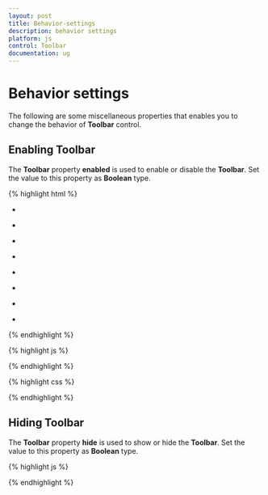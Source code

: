 ```yaml
---
layout: post
title: Behavior-settings
description: behavior settings
platform: js
control: Toolbar
documentation: ug
---
```


# Behavior settings

The following are some miscellaneous properties that enables you to change the behavior of **Toolbar** control.

## Enabling Toolbar

The **Toolbar** property **enabled** is used to enable or disable the **Toolbar**. Set the value to this property as **Boolean** type.

{% highlight html %}


  <div class="cols-sample-area">
    <div id="toolbarcontent">
        <ul>
            <li id="Left" title="Left">
                <div class="ToolbarItems LeftAlign_tool"></div>
            </li>
            <li id="Center" title="Center">
                <div class="ToolbarItems CenterAlign_tool"></div>
            </li>
            <li id="Right" title="Right">
                <div class="ToolbarItems RightAlign_tool"></div>
            </li>
            <li id="Justify" title="Justify">
                <div class="ToolbarItems Justify_tool"></div>
            </li>
        </ul>
        <ul>
            <li id="Bold" title="Bold">
                <div class="ToolbarItems Bold_tool"></div>
            </li>
            <li id="Italic" title="Italic">
                <div class="ToolbarItems Italic_tool"></div>
            </li>
            <li id="StrikeThrough" title="Strike Through">
                <div class="ToolbarItems StrikeThrough_tool"></div>
            </li>
            <li id="UndeLine" title="UnderLine">
                <div class="ToolbarItems Underline_tool"></div>
            </li>
        </ul>
    </div>
</div>

{% endhighlight %}

{% highlight js %}


<script type="text/javascript">
    $(function () {
        // declaration
        $("#toolbarcontent").ejToolbar({ enabled: true });
    });
</script>

{% endhighlight %}

{% highlight css %}

<style type="text/css" class="cssStyles">
    .darktheme .cols-sample-area .e-tooltxt .ToolbarItems {
        background-image: url('../images/toolbar/ui-icons-metro.png');
    }

    .cols-sample-area .e-tooltxt .ToolbarItems {
        display: block;
        background-image: url('../images/toolbar/ui-icons-dark.png');
        height: 22px;
        width: 22px;
    }

    .e-tooltxt:hover .ToolbarItems, .darktheme .cols-sample-area .e-tooltxt:hover .ToolbarItems {
        background-image: url('../images/toolbar/ui-icons-light.png');
    }

    .ToolbarItems.LeftAlign_tool {
        background-position: -26px -39px;
    }

    .ToolbarItems.CenterAlign_tool {
        background-position: -55px -39px;
    }

    .ToolbarItems.RightAlign_tool {
        background-position: -89px -39px;
    }

    .ToolbarItems.Justify_tool {
        background-position: -123px -39px;
    }

    .ToolbarItems.Bold_tool {
        background-position: -159px -39px;
    }

    .ToolbarItems.Italic_tool {
        background-position: -196px -39px;
    }

    .ToolbarItems.StrikeThrough_tool {
        background-position: -55px -70px;
    }

    .ToolbarItems.Underline_tool {
        background-position: -23px -68px;
    }
</style>


{% endhighlight %}

## Hiding Toolbar 

The **Toolbar** property **hide** is used to show or hide the **Toolbar**. Set the value to this property as **Boolean** type.


{% highlight js %}

<script type="text/javascript">
    $(function () {
        // declaration
        $("#toolbarcontent").ejToolbar({ hide: true });
    });
</script>


{% endhighlight %}




